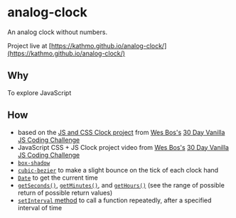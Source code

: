# analog-clock

An analog clock without numbers.

Project live at [https://kathmo.github.io/analog-clock/](https://kathmo.github.io/analog-clock/)


## Why

To explore JavaScript


## How

* based on the [JS and CSS Clock project](https://github.com/wesbos/JavaScript30/tree/master/02%20-%20JS%20and%20CSS%20Clock) from [Wes Bos's](https://github.com/wesbos) [30 Day Vanilla JS Coding Challenge](https://javascript30.com/)
* JavaScript CSS + JS Clock project video from [Wes Bos's](https://github.com/wesbos) [30 Day Vanilla JS Coding Challenge](https://javascript30.com/)
* [```box-shadow```](https://developer.mozilla.org/en-US/docs/Web/CSS/box-shadow)
* [```cubic-bezier```](https://developer.mozilla.org/en-US/docs/Web/CSS/single-transition-timing-function#The_cubic-bezier%28%29_class_of_timing-functions) to make a slight bounce on the tick of each clock hand
* [```Date```](https://developer.mozilla.org/en-US/docs/Web/JavaScript/Reference/Global_Objects/Date) to get the current time
* [```getSeconds()```](https://developer.mozilla.org/en-US/docs/Web/JavaScript/Reference/Global_Objects/Date/getSeconds), [```getMinutes()```](https://developer.mozilla.org/en-US/docs/Web/JavaScript/Reference/Global_Objects/Date/getMinutes), and [```getHours()```](https://developer.mozilla.org/en-US/docs/Web/JavaScript/Reference/Global_Objects/Date/getHours) (see the range of possible return of possible return values)
* [```setInterval``` method](https://developer.mozilla.org/en-US/docs/Web/API/WindowOrWorkerGlobalScope/setInterval) to call a function repeatedly, after a specified interval of time
